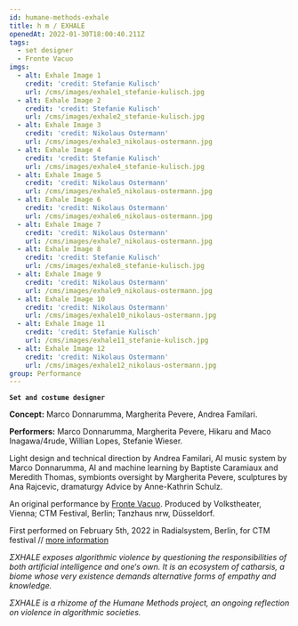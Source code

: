 ```yaml
---
id: humane-methods-exhale
title: h m / EXHALE
openedAt: 2022-01-30T18:00:40.211Z
tags:
  - set designer
  - Fronte Vacuo
imgs:
  - alt: Exhale Image 1
    credit: 'credit: Stefanie Kulisch'
    url: /cms/images/exhale1_stefanie-kulisch.jpg
  - alt: Exhale Image 2
    credit: 'credit: Stefanie Kulisch'
    url: /cms/images/exhale2_stefanie-kulisch.jpg
  - alt: Exhale Image 3
    credit: 'credit: Nikolaus Ostermann'
    url: /cms/images/exhale3_nikolaus-ostermann.jpg
  - alt: Exhale Image 4
    credit: 'credit: Stefanie Kulisch'
    url: /cms/images/exhale4_stefanie-kulisch.jpg
  - alt: Exhale Image 5
    credit: 'credit: Nikolaus Ostermann'
    url: /cms/images/exhale5_nikolaus-ostermann.jpg
  - alt: Exhale Image 6
    credit: 'credit: Nikolaus Ostermann'
    url: /cms/images/exhale6_nikolaus-ostermann.jpg
  - alt: Exhale Image 7
    credit: 'credit: Nikolaus Ostermann'
    url: /cms/images/exhale7_nikolaus-ostermann.jpg
  - alt: Exhale Image 8
    credit: 'credit: Stefanie Kulisch'
    url: /cms/images/exhale8_stefanie-kulisch.jpg
  - alt: Exhale Image 9
    credit: 'credit: Nikolaus Ostermann'
    url: /cms/images/exhale9_nikolaus-ostermann.jpg
  - alt: Exhale Image 10
    credit: 'credit: Nikolaus Ostermann'
    url: /cms/images/exhale10_nikolaus-ostermann.jpg
  - alt: Exhale Image 11
    credit: 'credit: Stefanie Kulisch'
    url: /cms/images/exhale11_stefanie-kulisch.jpg
  - alt: Exhale Image 12
    credit: 'credit: Nikolaus Ostermann'
    url: /cms/images/exhale12_nikolaus-ostermann.jpg
group: Performance
---
```

**`Set and costume designer`**

**Concept:** Marco Donnarumma, Margherita Pevere, Andrea Familari.

**Performers:** Marco Donnarumma, Margherita Pevere, Hikaru and Maco Inagawa/4rude, Willian Lopes, Stefanie Wieser.

Light design and technical direction by Andrea Familari, AI music system by Marco Donnarumma, AI and machine learning by Baptiste Caramiaux and Meredith Thomas, symbionts oversight by Margherita Pevere, sculptures by Ana Rajcevic, dramaturgy Advice by Anne-Kathrin Schulz.

An original performance by [Fronte Vacuo](http://frontevacuo.com). Produced by Volkstheater, Vienna; CTM Festival, Berlin; Tanzhaus nrw, Düsseldorf.

First performed on February 5th, 2022 in Radialsystem, Berlin, for CTM festival // [more information](https://www.ctm-festival.de/festival-2022/programme/features/humane-methods-sxhale)

_ΣXHALE exposes algorithmic violence by questioning the responsibilities of both artificial intelligence and one‘s own. It is an ecosystem of catharsis, a biome whose very existence demands alternative forms of empathy and knowledge._

_ΣXHALE is a rhizome of the Humane Methods project, an ongoing reflection on violence in algorithmic societies._
